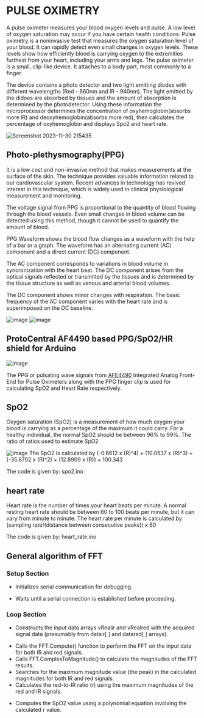 # PULSE OXIMETRY
A pulse oximeter measures your blood oxygen levels and pulse. A low level of oxygen saturation may occur if you have certain health conditions. Pulse oximetry is a noninvasive test that measures the oxygen saturation level of your blood. It can rapidly detect even small changes in oxygen levels. These levels show how efficiently blood is carrying oxygen to the extremities furthest from your heart, including your arms and legs. The pulse oximeter is a small, clip-like device. It attaches to a body part, most commonly to a finger.

The device contains a photo detector and two light emitting diodes with different wavelengths (Red - 660nm and IR - 940nm). The light emitted by the didoes are absorbed by tissues and the amount of absorption is determined by the photodetector. Using these information the microprocessor determines the concentration of oxyhemoglobin(absorbs more IR) and deoxyhemoglobin(absorbs more red), then calculates the percentage of oxyhemoglobin and displays Spo2 and heart rate.

![Screenshot 2023-11-30 215435](https://github.com/dhanvantraj7/aerobiosys_Intern/assets/143879823/c27d33aa-ab23-4073-ba11-87e046d3708a)

## Photo-plethysmography(PPG)
It is a low cost and non-invasive method that makes measurements at the surface of the skin. The technique provides valuable information related to our cardiovascular system. Recent advances in technology has revived interest in this technique, which is widely used in clinical physiological measurement and monitoring.

The voltage signal from PPG is proportional to the quantity of blood flowing through the blood vessels. Even small changes in blood volume can be detected using this method, though it cannot be used to quantify the amount of blood.

PPG Waveform shows the blood flow changes as a waveform with the help of a bar or a graph. The waveform has an alternating current (AC) component and a direct current (DC) component.

The AC component corresponds to variations in blood volume in syncronization with the heart beat. The DC component arises from the optical signals reflected or transmitted by the tissues and is determined by the tissue structure as well as venous and arterial blood volumes.

The DC component shows minor changes with respiration. The basic frequency of the AC component varies with the heart rate and is superimposed on the DC baseline.

![image](https://github.com/dhanvantraj7/aerobiosys_Intern/assets/143879823/6b27697a-2e1d-421d-9c56-fddfa9da599e)
![image](https://github.com/dhanvantraj7/aerobiosys_Intern/assets/143879823/0899f51f-b6ef-4ec0-9c1b-d068a56252ab)

## ProtoCentral AF4490 based PPG/SpO2/HR shield for Arduino

![image](https://github.com/dhanvantraj7/aerobiosys_Intern/assets/143879823/569dfbdf-766a-4481-bb21-e838bbbb7ea2)

The PPG or pulsating wave signals from [AFE4490](https://www.ti.com/lit/gpn/afe4490) Integrated Analog Front-End for Pulse Oximeters along with the PPG finger clip is used for calculating SpO2 and Heart Rate respectively.

## SpO2
Oxygen saturation (SpO2) is a measurement of how much oxygen your blood is carrying as a percentage of the maximum it could carry. For a healthy individual, the normal SpO2 should be between 96% to 99%. The ratio of ratios used to estimate SpO2

![image](https://github.com/dhanvantraj7/aerobiosys_Intern/assets/143879823/1bf243bc-302e-4522-92fd-9ea7a1c8c4e6)
The SpO2 is calculated by (-0.6612 x (R)^4) + (10.0537 x (R)^3) + (-35.8702 x (R)^2) + (12.8909 x (R)) + 100.343

The code is given by: spo2.ino

## heart rate 
Heart rate is the number of times your heart beats per minute. A normal resting heart rate should be between 60 to 100 beats per minute, but it can vary from minute to minute. The heart rate per minute is calculated by (sampling rate/(distance between consecutive peaks)) x 60

The code is given by: heart_rate.ino

## General algorithm of FFT

### Setup Section

- Initializes serial communication for debugging.
+ Waits until a serial connection is established before proceeding.

### Loop Section

- Constructs the input data arrays vRealir and vRealred with the acquired signal data (presumably from datair[ ] and datared[ ] arrays).
* Calls the FFT.Compute() function to perform the FFT on the input data for both IR and red signals.
* Calls FFT.ComplexToMagnitude() to calculate the magnitudes of the FFT results.
* Searches for the maximum magnitude value (the peak) in the calculated magnitudes for both IR and red signals.
* Calculates the red-to-IR ratio (r) using the maximum magnitudes of the red and IR signals.
+ Computes the SpO2 value using a polynomial equation involving the calculated r value.
